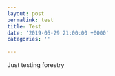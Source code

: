 ```yaml
---
layout: post
permalink: test
title: Test
date: '2019-05-29 21:00:00 +0000'
categories: ''

---
```

Just testing forestry